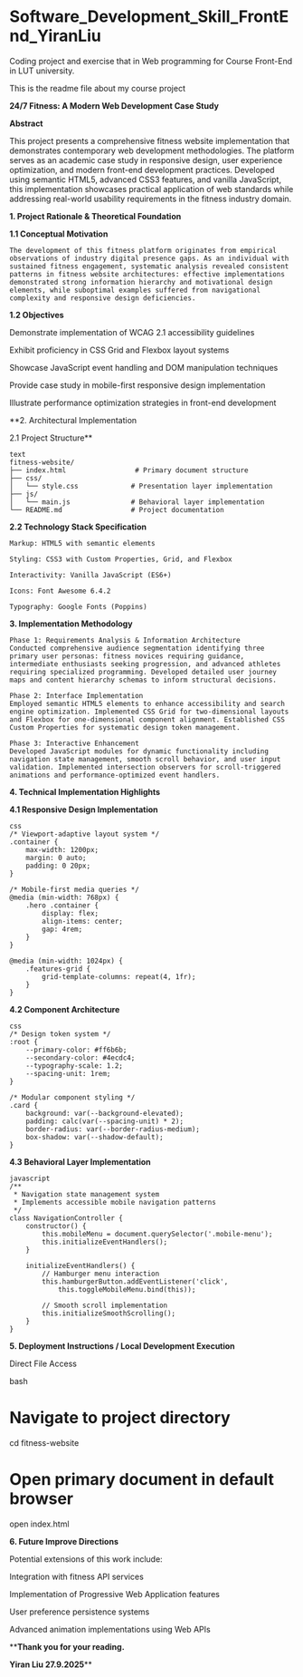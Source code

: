 # Software_Development_Skill_FrontEnd_YiranLiu
Coding project and exercise that in Web programming for Course Front-End in LUT university.


This is the readme file about my course project

**24/7 Fitness: A Modern Web Development Case Study**

**Abstract**

This project presents a comprehensive fitness website implementation that demonstrates contemporary web development methodologies. The platform serves as an academic case study in responsive design, user experience optimization, and modern front-end development practices. Developed using semantic HTML5, advanced CSS3 features, and vanilla JavaScript, this implementation showcases practical application of web standards while addressing real-world usability requirements in the fitness industry domain.

**1. Project Rationale & Theoretical Foundation**

  **1.1 Conceptual Motivation**
  
    The development of this fitness platform originates from empirical observations of industry digital presence gaps. As an individual with sustained fitness engagement, systematic analysis revealed consistent patterns in fitness website architectures: effective implementations demonstrated strong information hierarchy and motivational design elements, while suboptimal examples suffered from navigational complexity and responsive design deficiencies.

**1.2 Objectives**

  Demonstrate implementation of WCAG 2.1 accessibility guidelines
  
  Exhibit proficiency in CSS Grid and Flexbox layout systems
  
  Showcase JavaScript event handling and DOM manipulation techniques
  
  Provide case study in mobile-first responsive design implementation
  
  Illustrate performance optimization strategies in front-end development

**2. Architectural Implementation

  2.1 Project Structure**
  
    text
    fitness-website/
    ├── index.html                 # Primary document structure
    ├── css/
    │   └── style.css             # Presentation layer implementation
    ├── js/
    │   └── main.js               # Behavioral layer implementation
    └── README.md                 # Project documentation
    
**2.2 Technology Stack Specification**

    Markup: HTML5 with semantic elements
    
    Styling: CSS3 with Custom Properties, Grid, and Flexbox
    
    Interactivity: Vanilla JavaScript (ES6+)
    
    Icons: Font Awesome 6.4.2
    
    Typography: Google Fonts (Poppins)
    

**3. Implementation Methodology**

    Phase 1: Requirements Analysis & Information Architecture
    Conducted comprehensive audience segmentation identifying three primary user personas: fitness novices requiring guidance, intermediate enthusiasts seeking progression, and advanced athletes requiring specialized programming. Developed detailed user journey maps and content hierarchy schemas to inform structural decisions.
    
    Phase 2: Interface Implementation
    Employed semantic HTML5 elements to enhance accessibility and search engine optimization. Implemented CSS Grid for two-dimensional layouts and Flexbox for one-dimensional component alignment. Established CSS Custom Properties for systematic design token management.
    
    Phase 3: Interactive Enhancement
    Developed JavaScript modules for dynamic functionality including navigation state management, smooth scroll behavior, and user input validation. Implemented intersection observers for scroll-triggered animations and performance-optimized event handlers.

**4. Technical Implementation Highlights**

  **4.1 Responsive Design Implementation**
  
    css
    /* Viewport-adaptive layout system */
    .container {
        max-width: 1200px;
        margin: 0 auto;
        padding: 0 20px;
    }
    
    /* Mobile-first media queries */
    @media (min-width: 768px) {
        .hero .container {
            display: flex;
            align-items: center;
            gap: 4rem;
        }
    }
    
    @media (min-width: 1024px) {
        .features-grid {
            grid-template-columns: repeat(4, 1fr);
        }
    }
    
  **4.2 Component Architecture**
  
    css
    /* Design token system */
    :root {
        --primary-color: #ff6b6b;
        --secondary-color: #4ecdc4;
        --typography-scale: 1.2;
        --spacing-unit: 1rem;
    }
    
    /* Modular component styling */
    .card {
        background: var(--background-elevated);
        padding: calc(var(--spacing-unit) * 2);
        border-radius: var(--border-radius-medium);
        box-shadow: var(--shadow-default);
    }
    
  **4.3 Behavioral Layer Implementation**
  
    javascript
    /**
     * Navigation state management system
     * Implements accessible mobile navigation patterns
     */
    class NavigationController {
        constructor() {
            this.mobileMenu = document.querySelector('.mobile-menu');
            this.initializeEventHandlers();
        }
        
        initializeEventHandlers() {
            // Hamburger menu interaction
            this.hamburgerButton.addEventListener('click', 
                this.toggleMobileMenu.bind(this));
            
            // Smooth scroll implementation
            this.initializeSmoothScrolling();
        }
    }
    
**5. Deployment Instructions / Local Development Execution**

  Direct File Access
  
  bash
  # Navigate to project directory
  cd fitness-website
  
  # Open primary document in default browser
  open index.html

**6. Future Improve Directions**

  Potential extensions of this work include:
  
  Integration with fitness API services
  
  Implementation of Progressive Web Application features
  
  User preference persistence systems
  
  Advanced animation implementations using Web APIs


****Thank you for your reading.**

**Yiran Liu
27.9.2025****
